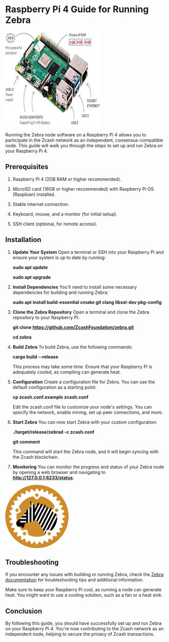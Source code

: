 # Raspberry Pi 4 Guide for Running Zebra

<img src="/site/guides/assets/41cDz-BqefL._AC_UF894,1000_QL80_.png" alt="raspberry pi" width="300" height="300"/>

Running the Zebra node software on a Raspberry Pi 4 allows you to participate in the Zcash network as an independent, consensus-compatible node. This guide will walk you through the steps to set up and run Zebra on your Raspberry Pi 4.

## Prerequisites

1. Raspberry Pi 4 (2GB RAM or higher recommended).

2. MicroSD card (16GB or higher recommended) with Raspberry Pi OS (Raspbian) installed.

3. Stable internet connection.

4. Keyboard, mouse, and a monitor (for initial setup).

5. SSH client (optional, for remote access).

## Installation

1. __Update Your System__
   Open a terminal or SSH into your Raspberry Pi and ensure your system is up to date by running:

   __sudo apt update__

   __sudo apt upgrade__

2. __Install Dependencies__
   You'll need to install some necessary dependencies for building and running Zebra:

   __sudo apt install build-essential cmake git clang libssl-dev pkg-config__

3. __Clone the Zebra Repository__
   Open a terminal and clone the Zebra repository to your Raspberry Pi:

   __git clone https://github.com/ZcashFoundation/zebra.git__

   __cd zebra__

4. __Build Zebra__
   To build Zebra, use the following commands:

   __cargo build --release__

   This process may take some time. Ensure that your Raspberry Pi is adequately cooled, as compiling can generate heat.

5. __Configuration__
   Create a configuration file for Zebra. You can use the default configuration as a starting point:

   __cp zcash.conf.example zcash.conf__

   Edit the zcash.conf file to customize your node's settings. You can specify the network, enable mining, set up peer connections, and more.

6. __Start Zebra__
   You can now start Zebra with your custom configuration:

   __./target/release/zebrad -c zcash.conf__

   __git comment__ 

   This command will start the Zebra node, and it will begin syncing with the Zcash blockchain.

7. __Monitoring__
   You can monitor the progress and status of your Zebra node by opening a web browser and navigating to __http://127.0.0.1:8233/status__.

<img src="/site/guides/assets/daeacb227c9b3a9e448d6e0e61f9641e9b233b80.png" alt="zebra logo" width="200" height="200"/>

## Troubleshooting

If you encounter any issues with building or running Zebra, check the [Zebra documentation](https://doc.zebra.zfnd.org/docs/intro.html) for troubleshooting tips and additional information.

Make sure to keep your Raspberry Pi cool, as running a node can generate heat. You might want to use a cooling solution, such as a fan or a heat sink.

## Conclusion

By following this guide, you should have successfully set up and run Zebra on your Raspberry Pi 4. You're now contributing to the Zcash network as an independent node, helping to secure the privacy of Zcash transactions.
